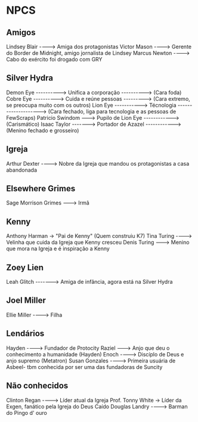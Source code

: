 # NPCS

## Amigos

Lindsey Blair ----> Amiga dos protagonistas
Victor Mason ----> Gerente do Border de Midnight, amigo jornalista de Lindsey
Marcus Newton ----> Cabo do exército foi drogado com GRY

## Silver Hydra

Demon Eye ----------> Unifica a corporação ----------> (Cara foda)
Cobre Eye ----------> Cuida e reúne pessoas ---------> (Cara extremo, se preocupa muito com os outros)
Lion Eye -----------> Técnologia --------------------> (Cara fechado, liga para tecnologia e as pessoas de FewScraps)
Patricio Swindom ---> Pupilo de Lion Eye ------------> (Carismático)
Isaac Taylor -------> Portador de Azazel ------------> (Menino fechado e grosseiro)

## Igreja

Arthur Dexter ----> Nobre da Igreja que mandou os protagonistas a casa abandonada

## Elsewhere Grimes

Sage Morrison Grimes ---> Irmã

## Kenny

Anthony Harman -> "Pai de Kenny" (Quem construiu K7)
Tina Turing ----> Velinha que cuida da Igreja que Kenny cresceu
Denis Turing ---> Menino que mora na Igreja e é inspiração a Kenny

## Zoey Lien

Leah Glitch -------> Amiga de infância, agora está na Silver Hydra

## Joel Miller

Ellie Miller ----> Filha

## Lendários

Hayden ----> Fundador de Protocity
Raziel ---> Anjo que deu o conhecimento a humanidade (Hayden)
Enoch ----> Discíplo de Deus e anjo supremo (Metatron)
Susan Gonzales ----> Primeira usuária de Asbeel- tbm conhecida por ser uma das fundadoras de Suncity

## Não conhecidos

Clinton Regan ----> Líder atual da Igreja
Prof. Tonny White -> Líder da Exgen, fanático pela Igreja do Deus Caído
Douglas Landry ----> Barman do Pingo d' ouro
